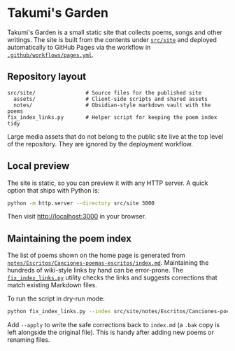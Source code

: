 # Takumi's Garden

Takumi's Garden is a small static site that collects poems, songs and other writings. The site is built from the contents under [`src/site`](src/site) and deployed automatically to GitHub Pages via the workflow in [`.github/workflows/pages.yml`](.github/workflows/pages.yml).

## Repository layout

```
src/site/                # Source files for the published site
  assets/                # Client-side scripts and shared assets
  notes/                 # Obsidian-style markdown vault with the poems
fix_index_links.py       # Helper script for keeping the poem index tidy
```

Large media assets that do not belong to the public site live at the top level of the repository. They are ignored by the deployment workflow.

## Local preview

The site is static, so you can preview it with any HTTP server. A quick option that ships with Python is:

```bash
python -m http.server --directory src/site 3000
```

Then visit <http://localhost:3000> in your browser.

## Maintaining the poem index

The list of poems shown on the home page is generated from [`notes/Escritos/Canciones-poemas-escritos/index.md`](src/site/notes/Escritos/Canciones-poemas-escritos/index.md). Maintaining the hundreds of wiki-style links by hand can be error-prone. The [`fix_index_links.py`](fix_index_links.py) utility checks the links and suggests corrections that match existing Markdown files.

To run the script in dry-run mode:

```bash
python fix_index_links.py --index src/site/notes/Escritos/Canciones-poemas-escritos/index.md
```

Add `--apply` to write the safe corrections back to `index.md` (a `.bak` copy is left alongside the original file). This is handy after adding new poems or renaming files.
